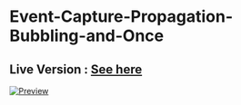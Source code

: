 # Event-Capture-Propagation-Bubbling-and-Once

## Live Version : [See here](https://sauravchamoli17.github.io/Event-Capture-Propagation-Bubbling-and-Once/)

[![Preview](preview.png)](https://sauravchamoli17.github.io/Event-Capture-Propagation-Bubbling-and-Once/)